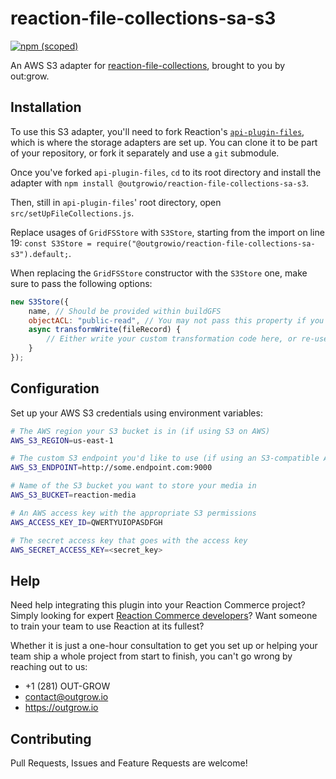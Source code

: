 # reaction-file-collections-sa-s3

[![npm (scoped)](https://img.shields.io/npm/v/@outgrowio/reaction-file-collections-sa-s3.svg)](https://www.npmjs.com/package/@outgrowio/reaction-file-collections-sa-s3)

An AWS S3 adapter for [reaction-file-collections](https://github.com/reactioncommerce/reaction-file-collections), brought to you by out:grow.

## Installation

To use this S3 adapter, you'll need to fork Reaction's [`api-plugin-files`](https://github.com/reactioncommerce/api-plugin-files), which is where the storage adapters are set up. You can clone it to be part of your repository, or fork it separately and use a `git` submodule.

Once you've forked `api-plugin-files`, `cd` to its root directory and install the adapter with `npm install @outgrowio/reaction-file-collections-sa-s3`.

Then, still in `api-plugin-files`' root directory, open `src/setUpFileCollections.js`.

Replace usages of `GridFSStore` with `S3Store`, starting from the import on line 19: `const S3Store = require("@outgrowio/reaction-file-collections-sa-s3").default;`.

When replacing the `GridFSStore` constructor with the `S3Store` one, make sure to pass the following options:

```javascript
new S3Store({
    name, // Should be provided within buildGFS
    objectACL: "public-read", // You may not pass this property if you wish to do so
    async transformWrite(fileRecord) {
        // Either write your custom transformation code here, or re-use the one from the GridFSStore constructor
    }
});
```

## Configuration

Set up your AWS S3 credentials using environment variables:

```bash
# The AWS region your S3 bucket is in (if using S3 on AWS)
AWS_S3_REGION=us-east-1

# The custom S3 endpoint you'd like to use (if using an S3-compatible API like Min.io)
AWS_S3_ENDPOINT=http://some.endpoint.com:9000

# Name of the S3 bucket you want to store your media in
AWS_S3_BUCKET=reaction-media

# An AWS access key with the appropriate S3 permissions
AWS_ACCESS_KEY_ID=QWERTYUIOPASDFGH

# The secret access key that goes with the access key
AWS_SECRET_ACCESS_KEY=<secret_key>
```

## Help

Need help integrating this plugin into your Reaction Commerce project? Simply looking for expert [Reaction Commerce developers](https://outgrow.io)? Want someone to train your team to use Reaction at its fullest?

Whether it is just a one-hour consultation to get you set up or helping your team ship a whole project from start to finish, you can't go wrong by reaching out to us:

* +1 (281) OUT-GROW
* contact@outgrow.io
* https://outgrow.io

## Contributing

Pull Requests, Issues and Feature Requests are welcome!
